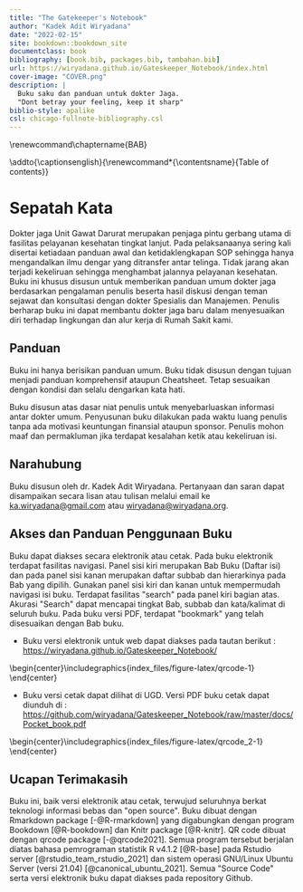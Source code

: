 ```yaml
--- 
title: "The Gatekeeper's Notebook"
author: "Kadek Adit Wiryadana"
date: "2022-02-15"
site: bookdown::bookdown_site
documentclass: book
bibliography: [book.bib, packages.bib, tambahan.bib]
url: https://wiryadana.github.io/Gateskeeper_Notebook/index.html
cover-image: "COVER.png"
description: |
  Buku saku dan panduan untuk dokter Jaga.
  "Dont betray your feeling, keep it sharp"
biblio-style: apalike
csl: chicago-fullnote-bibliography.csl
---
```

\renewcommand\chaptername{BAB}

\addto{\captionsenglish}{\renewcommand*{\contentsname}{Table of contents}}


# Sepatah Kata

Dokter jaga Unit Gawat Darurat merupakan penjaga pintu gerbang utama di fasilitas pelayanan kesehatan tingkat lanjut. Pada pelaksanaanya sering kali disertai ketiadaan panduan awal dan ketidaklengkapan SOP sehingga hanya mengandalkan ilmu dengar yang ditransfer antar telinga. Tidak jarang akan terjadi kekeliruan sehingga menghambat jalannya pelayanan kesehatan. Buku ini khusus disusun untuk memberikan panduan umum dokter jaga berdasarkan pengalaman penulis beserta hasil diskusi dengan teman sejawat dan konsultasi dengan dokter Spesialis dan Manajemen. Penulis berharap buku ini dapat membantu dokter jaga baru dalam menyesuaikan diri terhadap lingkungan dan alur kerja di Rumah Sakit kami. 

## Panduan 

Buku ini hanya berisikan panduan umum. Buku tidak disusun dengan tujuan menjadi panduan komprehensif ataupun Cheatsheet. Tetap sesuaikan dengan kondisi dan selalu dengarkan kata hati.

Buku disusun atas dasar niat penulis untuk menyebarluaskan informasi antar dokter umum. Penyusunan buku dilakukan pada waktu luang penulis tanpa  ada motivasi keuntungan finansial ataupun sponsor. Penulis mohon maaf dan permakluman jika terdapat kesalahan ketik atau kekeliruan isi.

## Narahubung
Buku disusun oleh dr. Kadek Adit Wiryadana. Pertanyaan dan saran dapat disampaikan secara lisan atau tulisan melalui email ke ka.wiryadana@gmail.com atau wiryadana@wiryadana.org.

## Akses dan Panduan Penggunaan Buku
Buku dapat diakses secara elektronik atau cetak. Pada buku elektronik terdapat fasilitas navigasi. Panel sisi kiri merupakan Bab Buku (Daftar isi) dan pada panel sisi kanan merupakan daftar subbab dan hierarkinya pada Bab yang dipilih. Gunakan panel sisi kiri dan kanan untuk mempermudah navigasi isi buku. Terdapat fasilitas "search" pada panel kiri bagian atas. Akurasi "Search" dapat mencapai tingkat Bab, subbab dan kata/kalimat di seluruh buku.  Pada buku versi PDF, terdapat "bookmark" yang telah disesuaikan dengan Bab buku.

* Buku versi elektronik untuk web dapat diakses pada tautan berikut : https://wiryadana.github.io/Gateskeeper_Notebook/


\begin{center}\includegraphics{index_files/figure-latex/qrcode-1} \end{center}

* Buku versi cetak dapat dilihat di UGD. Versi PDF buku cetak dapat diunduh di : https://github.com/wiryadana/Gateskeeper_Notebook/raw/master/docs/Pocket_book.pdf


\begin{center}\includegraphics{index_files/figure-latex/qrcode_2-1} \end{center}

## Ucapan Terimakasih

Buku ini, baik versi elektronik atau cetak, terwujud seluruhnya berkat teknologi informasi bebas dan "open source". Buku dibuat dengan Rmarkdown package [-@R-rmarkdown] yang digabungkan dengan program Bookdown [@R-bookdown] dan Knitr package [@R-knitr]. QR code dibuat dengan qrcode package [-@qrcode2021]. Semua program tersebut berjalan diatas bahasa pemrograman statistik R v4.1.2 [@R-base] pada Rstudio server [@rstudio_team_rstudio_2021] dan sistem operasi GNU/Linux Ubuntu Server (versi 21.04) [@canonical_ubuntu_2021]. Semua "Source Code" serta versi elektronik buku dapat diakses pada repository Github.  






